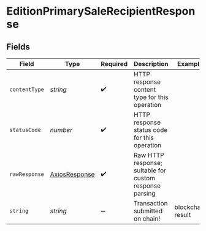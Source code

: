 # EditionPrimarySaleRecipientResponse


## Fields

| Field                                                   | Type                                                    | Required                                                | Description                                             | Example                                                 |
| ------------------------------------------------------- | ------------------------------------------------------- | ------------------------------------------------------- | ------------------------------------------------------- | ------------------------------------------------------- |
| `contentType`                                           | *string*                                                | :heavy_check_mark:                                      | HTTP response content type for this operation           |                                                         |
| `statusCode`                                            | *number*                                                | :heavy_check_mark:                                      | HTTP response status code for this operation            |                                                         |
| `rawResponse`                                           | [AxiosResponse](https://axios-http.com/docs/res_schema) | :heavy_check_mark:                                      | Raw HTTP response; suitable for custom response parsing |                                                         |
| `string`                                                | *string*                                                | :heavy_minus_sign:                                      | Transaction submitted on chain!                         | blockchain result                                       |